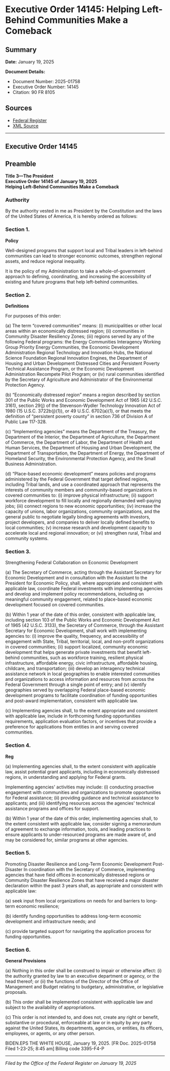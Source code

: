 # Executive Order 14145: Helping Left-Behind Communities Make a Comeback

## Summary

**Date:** January 19, 2025

**Document Details:**
- Document Number: 2025-01758
- Executive Order Number: 14145
- Citation: 90 FR 8105

## Sources
- [Federal Register](https://www.federalregister.gov/documents/2025/01/24/2025-01758/helping-left-behind-communities-make-a-comeback)
- [XML Source](https://www.federalregister.gov/documents/full_text/xml/2025/01/24/2025-01758.xml)

---

## Executive Order 14145

## Preamble

**Title 3—The President**  
**Executive Order 14145 of January 19, 2025**  
**Helping Left-Behind Communities Make a Comeback**

### Authority

By the authority vested in me as President by the Constitution and the laws of the United States of America, it is hereby ordered as follows:
### Section 1.

**Policy**

Well-designed programs that support local and Tribal leaders in left-behind communities can lead to stronger economic outcomes, strengthen regional assets, and reduce regional inequality.

It is the policy of my Administration to take a whole-of-government approach to defining, coordinating, and increasing the accessibility of existing and future programs that help left-behind communities.
### Section 2.

**Definitions**

For purposes of this order:

(a) The term “covered communities” means:
    (i) municipalities or other local areas within an economically distressed region;
    (ii) communities in Community Disaster Resiliency Zones;
    (iii) regions served by any of the following Federal programs: the Energy Communities Interagency Working Group Priority Energy Communities, the Economic Development Administration Regional Technology and Innovation Hubs, the National Science Foundation Regional Innovation Engines, the Department of Housing and Urban Development Distressed Cities and Persistent Poverty Technical Assistance Program, or the Economic Development Administration Recompete Pilot Program; or
    (iv) rural communities identified by the Secretary of Agriculture and Administrator of the Environmental Protection Agency.

(b) “Economically distressed region” means a region described by section 301 of the Public Works and Economic Development Act of 1965 (42 U.S.C. 3161), section 29(j) of the Stevenson-Wydler Technology Innovation Act of 1980 (15 U.S.C. 3722b(j)(1)), or 49 U.S.C. 6702(a)(1), or that meets the definition of “persistent poverty county” in section 736 of Division A of Public Law 117-328.

(c) “Implementing agencies” means the Department of the Treasury, the Department of the Interior, the Department of Agriculture, the Department of Commerce, the Department of Labor, the Department of Health and Human Services, the Department of Housing and Urban Development, the Department of Transportation, the Department of Energy, the Department of Homeland Security, the Environmental Protection Agency, and the Small Business Administration.

(d) “Place-based economic development” means policies and programs administered by the Federal Government that target defined regions, including Tribal lands, and use a coordinated approach that represents the interests of community members and community-based organizations in covered communities to:
    (i) improve physical infrastructure;
    (ii) support workforce development to fill locally and regionally demanded well-paying jobs;
    (iii) connect regions to new economic opportunities;
    (iv) increase the capacity of unions, labor organizations, community organizations, and the general public to negotiate legally binding agreements 
with investors, project developers, and companies to deliver locally defined benefits to local communities;
    (v) increase research and development capacity to accelerate local and regional innovation; or
    (vi) strengthen rural, Tribal and community systems.
### Section 3.

Strengthening Federal Collaboration on Economic Development

(a) The Secretary of Commerce, acting through the Assistant Secretary for Economic Development and in consultation with the Assistant to the President for Economic Policy, shall, where appropriate and consistent with applicable law, coordinate Federal investments with implementing agencies and develop and implement policy recommendations, including on meaningful community engagement, related to place-based economic development focused on covered communities.

(b) Within 1 year of the date of this order, consistent with applicable law, including section 103 of the Public Works and Economic Development Act of 1965 (42 U.S.C. 3133), the Secretary of Commerce, through the Assistant Secretary for Economic Development, shall work with implementing agencies to:
    (i) improve the quality, frequency, and accessibility of engagement with State, Tribal, territorial, local, and non-profit organizations in covered communities;
    (ii) support localized, community economic development that helps generate private investments that benefit left-behind communities, such as workforce training, resilient physical infrastructure, affordable energy, civic infrastructure, affordable housing, childcare, and transportation;
    (iii) develop an interagency technical assistance network in local geographies to enable interested communities and organizations to access information and resources from across the Federal Government through a single point of entry; and
    (v) identify geographies served by overlapping Federal place-based economic development programs to facilitate coordination of funding opportunities and post-award implementation, consistent with applicable law.

(c) Implementing agencies shall, to the extent appropriate and consistent with applicable law, include in forthcoming funding opportunities requirements, application evaluation factors, or incentives that provide a preference for applications from entities in and serving covered communities.
### Section 4.

**Reg**

(a) Implementing agencies shall, to the extent consistent with applicable law, assist potential grant applicants, including in economically distressed regions, in understanding and applying for Federal grants.

Implementing agencies' activities may include:
    (i) conducting proactive engagement with communities and organizations to promote opportunities for Federal assistance;
    (ii) providing guidance and technical assistance to applicants; and
    (iii) identifying resources across the agencies' technical assistance programs and offices for support.

(b) Within 1 year of the date of this order, implementing agencies shall, to the extent consistent with applicable law, consider signing a memorandum of agreement to exchange information, tools, and leading practices to ensure applicants to under-resourced programs are made aware of, and may be considered for, similar programs at other agencies.
### Section 5.

Promoting Disaster Resilience and Long-Term Economic Development Post-Disaster
In coordination with the Secretary of Commerce, implementing agencies that have field offices in economically distressed regions or Community Disaster Resilience Zones that have received a major disaster declaration within the past 3 years shall, as appropriate and consistent with applicable law:

(a) seek input from local organizations on needs for and barriers to long-term economic resilience;

(b) identify funding opportunities to address long-term economic development and infrastructure needs; and

(c) provide targeted support for navigating the application process for funding opportunities.
### Section 6.

**General Provisions**

(a) Nothing in this order shall be construed to impair or otherwise affect:
    (i) the authority granted by law to an executive department or agency, or the head thereof; or
    (ii) the functions of the Director of the Office of Management and Budget relating to budgetary, administrative, or legislative proposals.

(b) This order shall be implemented consistent with applicable law and subject to the availability of appropriations.

(c) This order is not intended to, and does not, create any right or benefit, substantive or procedural, enforceable at law or in equity by any party against the United States, its departments, agencies, or entities, its officers, employees, or agents, or any other person.

BIDEN.EPS
THE WHITE HOUSE,
January 19, 2025.
[FR Doc. 2025-01758 
Filed 1-23-25; 8:45 am]
Billing code 3395-F4-P

---

*Filed by the Office of the Federal Register on January 19, 2025*
